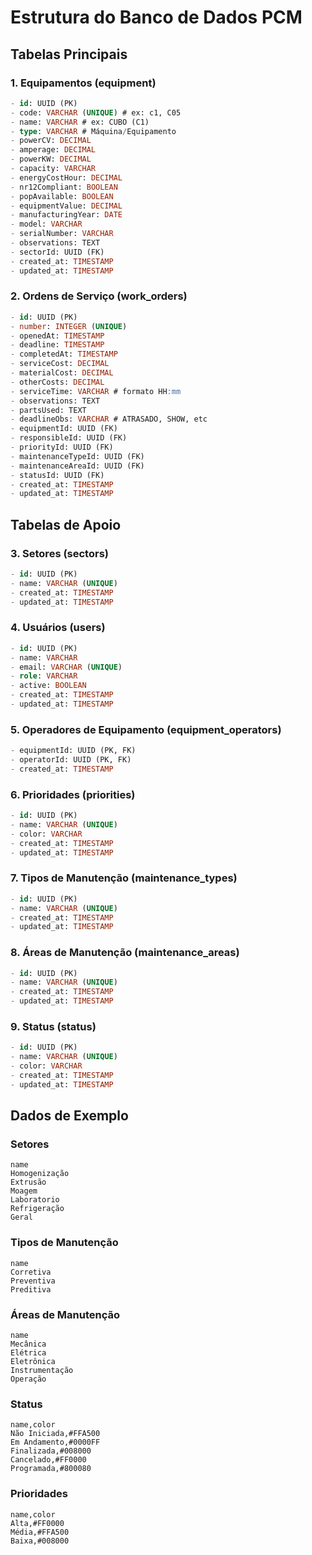 # Estrutura do Banco de Dados PCM

## Tabelas Principais

### 1. Equipamentos (equipment)
```sql
- id: UUID (PK)
- code: VARCHAR (UNIQUE) # ex: c1, C05
- name: VARCHAR # ex: CUBO (C1)
- type: VARCHAR # Máquina/Equipamento
- powerCV: DECIMAL
- amperage: DECIMAL
- powerKW: DECIMAL
- capacity: VARCHAR
- energyCostHour: DECIMAL
- nr12Compliant: BOOLEAN
- popAvailable: BOOLEAN
- equipmentValue: DECIMAL
- manufacturingYear: DATE
- model: VARCHAR
- serialNumber: VARCHAR
- observations: TEXT
- sectorId: UUID (FK)
- created_at: TIMESTAMP
- updated_at: TIMESTAMP
```

### 2. Ordens de Serviço (work_orders)
```sql
- id: UUID (PK)
- number: INTEGER (UNIQUE)
- openedAt: TIMESTAMP
- deadline: TIMESTAMP
- completedAt: TIMESTAMP
- serviceCost: DECIMAL
- materialCost: DECIMAL
- otherCosts: DECIMAL
- serviceTime: VARCHAR # formato HH:mm
- observations: TEXT
- partsUsed: TEXT
- deadlineObs: VARCHAR # ATRASADO, SHOW, etc
- equipmentId: UUID (FK)
- responsibleId: UUID (FK)
- priorityId: UUID (FK)
- maintenanceTypeId: UUID (FK)
- maintenanceAreaId: UUID (FK)
- statusId: UUID (FK)
- created_at: TIMESTAMP
- updated_at: TIMESTAMP
```

## Tabelas de Apoio

### 3. Setores (sectors)
```sql
- id: UUID (PK)
- name: VARCHAR (UNIQUE)
- created_at: TIMESTAMP
- updated_at: TIMESTAMP
```

### 4. Usuários (users)
```sql
- id: UUID (PK)
- name: VARCHAR
- email: VARCHAR (UNIQUE)
- role: VARCHAR
- active: BOOLEAN
- created_at: TIMESTAMP
- updated_at: TIMESTAMP
```

### 5. Operadores de Equipamento (equipment_operators)
```sql
- equipmentId: UUID (PK, FK)
- operatorId: UUID (PK, FK)
- created_at: TIMESTAMP
```

### 6. Prioridades (priorities)
```sql
- id: UUID (PK)
- name: VARCHAR (UNIQUE)
- color: VARCHAR
- created_at: TIMESTAMP
- updated_at: TIMESTAMP
```

### 7. Tipos de Manutenção (maintenance_types)
```sql
- id: UUID (PK)
- name: VARCHAR (UNIQUE)
- created_at: TIMESTAMP
- updated_at: TIMESTAMP
```

### 8. Áreas de Manutenção (maintenance_areas)
```sql
- id: UUID (PK)
- name: VARCHAR (UNIQUE)
- created_at: TIMESTAMP
- updated_at: TIMESTAMP
```

### 9. Status (status)
```sql
- id: UUID (PK)
- name: VARCHAR (UNIQUE)
- color: VARCHAR
- created_at: TIMESTAMP
- updated_at: TIMESTAMP
```

## Dados de Exemplo

### Setores
```csv
name
Homogenização
Extrusão
Moagem
Laboratorio
Refrigeração
Geral
```

### Tipos de Manutenção
```csv
name
Corretiva
Preventiva
Preditiva
```

### Áreas de Manutenção
```csv
name
Mecânica
Elétrica
Eletrônica
Instrumentação
Operação
```

### Status
```csv
name,color
Não Iniciada,#FFA500
Em Andamento,#0000FF
Finalizada,#008000
Cancelado,#FF0000
Programada,#800080
```

### Prioridades
```csv
name,color
Alta,#FF0000
Média,#FFA500
Baixa,#008000
```
